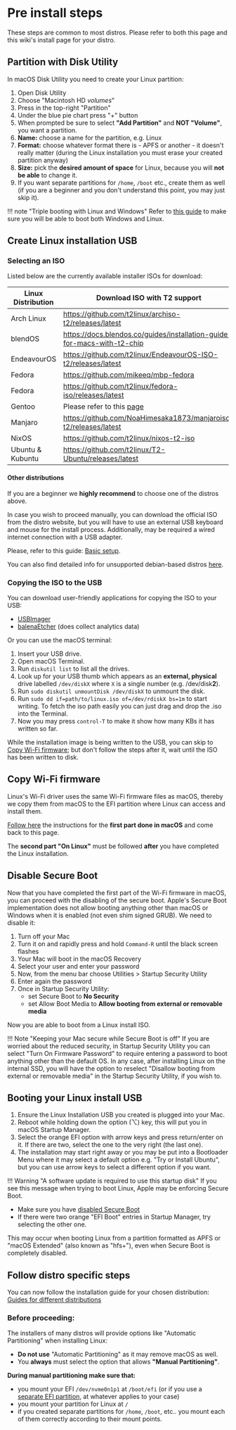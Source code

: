 # Pre install steps

These steps are common to most distros. Please refer to both this page and this wiki's install page for your distro.

## Partition with Disk Utility

In macOS Disk Utility you need to create your Linux partition:

1. Open Disk Utility
2. Choose "Macintosh HD *volumes*"
3. Press in the top-right "Partition"
4. Under the blue pie chart press "+" button
5. When prompted be sure to select **"Add Partition"** and **NOT "Volume"**, you want a partition.
6. **Name:** choose a name for the partition, e.g. Linux
7. **Format:** choose whatever format there is - APFS or another - it doesn't really matter (during the Linux installation you must erase your created partition anyway)
8. **Size:** pick the **desired amount of space** for Linux, because you will **not be able** to change it.
9. If you want separate partitions for `/home`, `/boot` etc., create them as well (if you are a beginner and you don't understand this point, you may just skip it).

!!! note "Triple booting with Linux and Windows"
    Refer to [this guide](https://wiki.t2linux.org/guides/windows/) to make sure you will be able to boot both Windows and Linux.

## Create Linux installation USB

### Selecting an ISO

Listed below are the currently available installer ISOs for download:

| Linux Distribution | Download ISO with T2 support |
| ------------------ | --------------------------- |
| Arch Linux         | <https://github.com/t2linux/archiso-t2/releases/latest> |
| blendOS            | <https://docs.blendos.co/guides/installation-guide-for-macs-with-t2-chip> |
| EndeavourOS        | <https://github.com/t2linux/EndeavourOS-ISO-t2/releases/latest> |
| Fedora             | <https://github.com/mikeeq/mbp-fedora> |
| Fedora             | <https://github.com/t2linux/fedora-iso/releases/latest> |
| Gentoo             | Please refer to this [page](https://wiki.t2linux.org/distributions/gentoo/installation/) |
| Manjaro            | <https://github.com/NoaHimesaka1873/manjaroiso-t2/releases/latest> |
| NixOS              | <https://github.com/t2linux/nixos-t2-iso> |
| Ubuntu & Kubuntu   | <https://github.com/t2linux/T2-Ubuntu/releases/latest> |

#### Other distributions

If you are a beginner we **highly recommend** to choose one of the distros above.

In case you wish to proceed manually, you can download the official ISO from the distro website, but you will have to use an external USB keyboard and mouse for the install process. Additionally, may be required a wired internet connection with a USB adapter.

Please, refer to this guide: [Basic setup](https://wiki.t2linux.org/guides/postinstall/).

You can also find detailed info for unsupported debian-based distros [here](https://wiki.t2linux.org/distributions/debian/installation/).

### Copying the ISO to the USB

You can download user-friendly applications for copying the ISO to your USB:

- [USBImager](https://gitlab.com/bztsrc/usbimager/)
- [balenaEtcher](https://www.balena.io/etcher/) (does collect analytics data)

Or you can use the macOS terminal:

1. Insert your USB drive.
2. Open macOS Terminal.
3. Run `diskutil list` to list all the drives.
4. Look up for your USB thumb which appears as an **external, physical** drive labelled `/dev/diskX` where `X` is a single number (e.g. /dev/disk**2**).
5. Run `sudo diskutil unmountDisk /dev/diskX` to unmount the disk.
6. Run `sudo dd if=path/to/linux.iso of=/dev/rdiskX bs=1m` to start writing. To fetch the iso path easily you can just drag and drop the .iso into the Terminal.
7. Now you may press `control-T` to make it show how many KBs it has written so far.

While the installation image is being written to the USB, you can skip to [Copy Wi-Fi firmware](#copy-wi-fi-firmware); but don't follow the steps after it, wait until the ISO has been written to disk.

## Copy Wi-Fi firmware

Linux's Wi-Fi driver uses the same Wi-Fi firmware files as macOS, thereby we copy them from macOS to the EFI partition where Linux can access and install them.

[Follow here](https://wiki.t2linux.org/guides/wifi-bluetooth/#on-macos) the instructions for the **first part done in macOS** and come back to this page.

The **second part "On Linux"** must be followed **after** you have completed the Linux installation.

## Disable Secure Boot

Now that you have completed the first part of the Wi-Fi firmware in macOS, you can proceed with the disabling of the secure boot.
Apple's Secure Boot implementation does not allow booting anything other than macOS or Windows when it is enabled (not even shim signed GRUB).
We need to disable it:

1. Turn off your Mac
2. Turn it on and rapidly press and hold `Command-R` until the black screen flashes
3. Your Mac will boot in the macOS Recovery
4. Select your user and enter your password
5. Now, from the menu bar choose Utilities > Startup Security Utility
6. Enter again the password
7. Once in Startup Security Utility:
   - set Secure Boot to **No Security**
   - set Allow Boot  Media to **Allow booting from external or removable media**

Now you are able to boot from a Linux install ISO.

!!! Note "Keeping your Mac secure while Secure Boot is off"
    If you are worried about the reduced security, in Startup Security Utility you can select "Turn On Firmware Password" to require entering a password to boot anything other than the default OS.
   In any case, after installing Linux on the internal SSD, you will have the option to reselect "Disallow booting from external or removable media" in the Startup Security Utility, if you wish to.

## Booting your Linux install USB

1. Ensure the Linux Installation USB you created is plugged into your Mac.
2. Reboot while holding down the option (⌥) key, this will put you in macOS Startup Manager.
3. Select the orange EFI option with arrow keys and press return/enter on it. If there are two, select the one to the very right (the last one).
4. The installation may start right away or you may be put into a Bootloader Menu where it may select a default option e.g. "Try or Install Ubuntu", but you can use arrow keys to select a different option if you want.

!!! Warning "A software update is required to use this startup disk"
If you see this message when trying to boot Linux, Apple may be enforcing Secure Boot.

- Make sure you have [disabled Secure Boot](#disable-secure-boot)
- If there were two orange "EFI Boot" entries in Startup Manager, try selecting the other one.

This may occur when booting Linux from a partition formatted as APFS or "macOS Extended" (also known as "hfs+"), even when Secure Boot is completely disabled.

## Follow distro specific steps

You can now follow the installation guide for your chosen distribution: [Guides for different distributions](https://wiki.t2linux.org/distributions/overview/)

### Before proceeding:

The installers of many distros will provide options like "Automatic Partitioning" when installing Linux:

- **Do not use** "Automatic Partitioning" as it may remove macOS as well.
- You **always** must select the option that allows **"Manual Partitioning"**.

**During manual partitioning make sure that:**

- you mount your EFI `/dev/nvme0n1p1`  at `/boot/efi` (or if you use a [separate EFI partition](https://wiki.t2linux.org/guides/windows/#using-seperate-efi-partitions), at whatever applies to your case)
- you mount your partition for Linux at `/`
- if you created separate partitions for `/home`, `/boot`, etc.. you mount each of them correctly according to their mount points.
